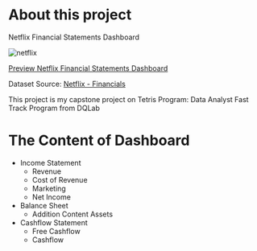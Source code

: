 # About this project
Netflix Financial Statements Dashboard

![netflix](https://user-images.githubusercontent.com/103522129/170226858-f51e5069-a35c-44db-bf87-84cd72d34472.jpg)

[Preview Netflix Financial Statements Dashboard](https://fauzantn.shinyapps.io/capstone/)

Dataset Source: [Netflix - Financials](https://ir.netflix.net/financials/quarterly-earnings/default.aspx)

This project is my capstone project on Tetris Program: Data Analyst Fast Track Program from DQLab

# The Content of Dashboard
- Income Statement
    - Revenue
    - Cost of Revenue
    - Marketing
    - Net Income
 - Balance Sheet
    - Addition Content Assets
 - Cashflow Statement
    - Free Cashflow
    - Cashflow
